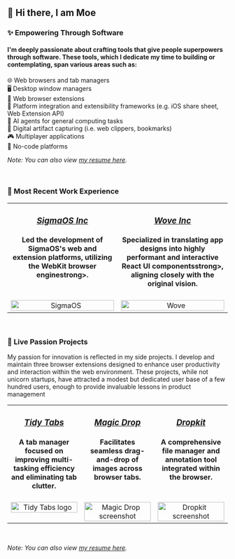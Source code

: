## 👋 Hi there, I am Moe
### ✨ Empowering Through Software
#### I'm deeply passionate about crafting tools that give people superpowers through software. These tools, which I dedicate my time to building or contemplating, span various areas such as:
🌐 Web browsers and tab managers <br/>
🖥️ Desktop window managers <br/>
🧩 Web browser extensions <br/>
🔗 Platform integration and extensibility frameworks (e.g. iOS share sheet, Web Extension API) <br/>
🤖 AI agents for general computing tasks <br/>
📌 Digital artifact capturing (i.e. web clippers, bookmarks) <br/>
🎮 Multiplayer applications <br/>
🚀 No-code platforms <br/>

_Note: You can also view [my resume here](https://drive.google.com/file/d/1WSbhIR_SgNT99oh9NCXvE-hMFehp4C4U/view?usp=sharing)._

<br/>

### 💼 Most Recent Work Experience
<table>
  <tr align="center">
    <td valign="top" width="50%">
      <h3><a href="https://www.sigmaos.com"><i>SigmaOS Inc</i></a></h3>
      <h4>Led the development of SigmaOS's web and extension platforms, utilizing the <strong>WebKit browser engine</strong>strong>.</h4>
    </td>
    <td valign="top" width="50%">
      <h3><a href="https://www.wove.com"><i>Wove Inc</i></a></h3>
      <h4>Specialized in translating app designs into highly performant and interactive <strong>React UI components</strong>strong>, aligning closely with the original vision.</h4>
    </td>
  </tr>
  <tr align="center">
    <td valign="top" width="50%">
      <a href="https://www.sigmaos.com">
        <img src="https://github.com/MoeBazziGIT/MoeBazziGIT/assets/39361312/0ca8f16a-ccb4-452a-8abc-f934ca6e3121" alt="SigmaOS" width="100%">
      </a>
    </td>
    <td valign="top" width="50%">
      <a href="https://www.wove.com">
        <img src="https://github.com/MoeBazziGIT/MoeBazziGIT/assets/39361312/abb43ae1-2bee-4df8-ba00-b4b7a6d0432b" alt="Wove" width="100%" />
      </a>
    </td>
  </tr>
</table>

<br />

### 🚀 Live Passion Projects
My passion for innovation is reflected in my side projects. I develop and maintain three browser extensions designed to enhance user productivity and interaction within the web environment. These projects, while not unicorn startups, have attracted a modest but dedicated user base of a few hundred users, enough to provide invaluable lessons in product management

<table>
  <tr align="center">
    <td valign="top" width="33%">
      <h3><a href="https://chrome.google.com/webstore/detail/tidy-tab-groups/fohgbkobjdckaapjimleemkolchkmebf"><i>Tidy Tabs</i></a></h3>
      <h4>A tab manager focused on improving multi-tasking efficiency and eliminating tab clutter.</h4>
    </td>
    <td valign="top" width="33%">
      <h3><a href="https://chrome.google.com/webstore/detail/magic-drop/ogbbepddobacadohbfbpmhjomfjmbken"><i>Magic Drop</i></a></h3>
      <h4>Facilitates seamless drag-and-drop of images across browser tabs.</h4>
    </td>
    <td valign="top" width="33%">
      <h3><a href="https://chromewebstore.google.com/detail/dropkit/kadepengabfaclbkcjpdkmifloalhddc"><i>Dropkit</i></a></h3>
      <h4>A comprehensive file manager and annotation tool integrated within the browser.</h4>
    </td>
  </tr>
  <tr align="center">
    <td valign="top" width="33%">
      <a href="https://chrome.google.com/webstore/detail/tidy-tab-groups/fohgbkobjdckaapjimleemkolchkmebf">
        <img src="https://github.com/MoeBazziGIT/MoeBazziGIT/assets/39361312/63a16b60-4d4e-4d57-91c0-6331b8c6bb0f" alt="Tidy Tabs logo" width="100%">
      </a>
    </td>
    <td valign="top" width="33%">
      <a href="https://chrome.google.com/webstore/detail/magic-drop/ogbbepddobacadohbfbpmhjomfjmbken">
        <img src="https://github.com/MoeBazziGIT/MoeBazziGIT/assets/39361312/9f6dee48-da5e-4522-87da-0de20c0f8718" alt="Magic Drop screenshot" width="100%" />
      </a>
    </td>
    <td valign="top" width="33%">
      <a href="https://chromewebstore.google.com/detail/dropkit/kadepengabfaclbkcjpdkmifloalhddc">
        <img src="https://github.com/MoeBazziGIT/MoeBazziGIT/assets/39361312/cbfe7eab-44a3-43f9-a11a-ecf3064aa08a" alt="Dropkit screenshot" width="100%">
      <a/>
    </td>
  </tr>
</table>

<br />

_Note: You can also view [my resume here](https://drive.google.com/file/d/1WSbhIR_SgNT99oh9NCXvE-hMFehp4C4U/view?usp=sharing)._
